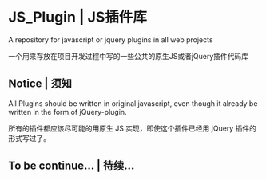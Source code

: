 # JS_Plugin | JS插件库

A repository for javascript or jquery plugins in all web projects

一个用来存放在项目开发过程中写的一些公共的原生JS或者jQuery插件代码库

## Notice | 须知

All Plugins should be written in original javascript, even though it already be written in the form of jQuery-plugin.

所有的插件都应该尽可能的用原生 JS 实现，即使这个插件已经用 jQuery 插件的形式写过了。

## To be continue... | 待续...
